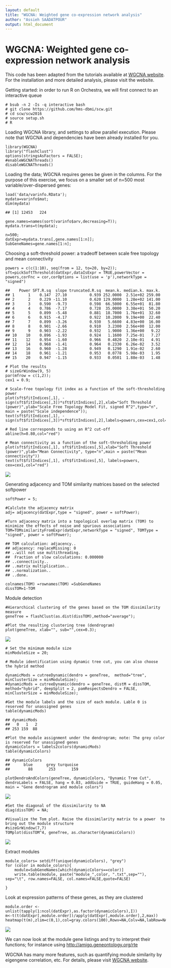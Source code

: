 ```yaml
---
layout: default
title: "WGCNA: Weighted gene co-expression network analysis"
author: "Assieh SAADATPOUR"
output: html_document
---
```


WGCNA: Weighted gene co-expression network analysis
========================================================

This code has been adapted from the tutorials available at [WGCNA
website](http://labs.genetics.ucla.edu/horvath/CoexpressionNetwork/Rpackages/WGCNA/).
For the installation and more detailed analysis, please visit the
website.

Getting started: in order to run R on Orchestra, we will first connect
to an interactive queue

    # bsub -n 2 -Is -q interactive bash
    # git clone https://github.com/hms-dbmi/scw.git
    # cd scw/scw2016
    # source setup.sh
    # R

Loading WGCNA library, and settings to allow parallel execution. Please
note that WGCNA and dependencies have been already installed for you.

    library(WGCNA)
    library("flashClust")
    options(stringsAsFactors = FALSE);
    #enableWGCNAThreads()
    disableWGCNAThreads()

Loading the data; WGCNA requires genes be given in the columns. For the
purpose of this exercise, we focus on a smaller set of n=500 most
variable/over-dispersed genes:

    load('data/varinfo.RData');
    mydata=varinfo$mat;
    dim(mydata)

    ## [1] 12453   224

    gene.names=names(sort(varinfo$arv,decreasing=T));
    mydata.trans=t(mydata);

    n=500;
    datExpr=mydata.trans[,gene.names[1:n]];
    SubGeneNames=gene.names[1:n];

Choosing a soft-threshold power: a tradeoff between scale free topology
and mean connectivity

    powers = c(c(1:10), seq(from = 12, to=20, by=2));
    sft=pickSoftThreshold(datExpr,dataIsExpr = TRUE,powerVector = powers,corFnc = cor,corOptions = list(use = 'p'),networkType = "signed")

    ##    Power SFT.R.sq  slope truncated.R.sq  mean.k. median.k. max.k.
    ## 1      1    0.147  27.10          0.939 252.0000  2.51e+02 259.00
    ## 2      2    0.229 -11.10          0.620 129.0000  1.28e+02 141.00
    ## 3      3    0.590  -9.73          0.598  66.5000  6.55e+01  81.80
    ## 4      4    0.786  -7.17          0.728  35.0000  3.38e+01  50.20
    ## 5      5    0.899  -5.48          0.881  18.7000  1.76e+01  32.60
    ## 6      6    0.915  -4.17          0.922  10.2000  9.19e+00  22.40
    ## 7      7    0.899  -3.26          0.930   5.6600  4.83e+00  16.00
    ## 8      8    0.901  -2.66          0.910   3.2300  2.56e+00  12.00
    ## 9      9    0.903  -2.22          0.932   1.9000  1.36e+00   9.22
    ## 10    10    0.896  -1.93          0.924   1.1600  7.25e-01   7.27
    ## 11    12    0.954  -1.60          0.966   0.4820  2.10e-01   4.91
    ## 12    14    0.968  -1.41          0.964   0.2330  6.26e-02   3.52
    ## 13    16    0.960  -1.28          0.949   0.1290  1.91e-02   2.60
    ## 14    18    0.961  -1.21          0.953   0.0778  5.98e-03   1.95
    ## 15    20    0.947  -1.15          0.933   0.0501  1.88e-03   1.48

    # Plot the results
    # sizeGrWindow(9, 5)
    par(mfrow = c(1,2));
    cex1 = 0.9;

    # Scale-free topology fit index as a function of the soft-thresholding power
    plot(sft$fitIndices[,1], -sign(sft$fitIndices[,3])*sft$fitIndices[,2],xlab="Soft Threshold (power)",ylab="Scale Free Topology Model Fit, signed R^2",type="n", main = paste("Scale independence"));
    text(sft$fitIndices[,1], -sign(sft$fitIndices[,3])*sft$fitIndices[,2],labels=powers,cex=cex1,col="red");

    # Red line corresponds to using an R^2 cut-off
    abline(h=0.80,col="red")

    # Mean connectivity as a function of the soft-thresholding power
    plot(sft$fitIndices[,1], sft$fitIndices[,5],xlab="Soft Threshold (power)",ylab="Mean Connectivity", type="n",main = paste("Mean connectivity"))
    text(sft$fitIndices[,1], sft$fitIndices[,5], labels=powers, cex=cex1,col="red")

![](figure-2016/softpower%20selection-1.png)

Generating adjacency and TOM similarity matrices based on the selected
softpower

    softPower = 5;

    #Calclute the adjacency matrix
    adj= adjacency(datExpr,type = "signed", power = softPower);

    #Turn adjacency matrix into a topological overlap matrix (TOM) to minimize the effects of noise and spurious associations
    TOM=TOMsimilarityFromExpr(datExpr,networkType = "signed", TOMType = "signed", power = softPower);

    ## TOM calculation: adjacency..
    ## adjacency: replaceMissing: 0
    ## ..will not use multithreading.
    ##  Fraction of slow calculations: 0.000000
    ## ..connectivity..
    ## ..matrix multiplication..
    ## ..normalization..
    ## ..done.

    colnames(TOM) =rownames(TOM) =SubGeneNames
    dissTOM=1-TOM

Module detection

    #Hierarchical clustering of the genes based on the TOM dissimilarity measure
    geneTree = flashClust(as.dist(dissTOM),method="average");

    #Plot the resulting clustering tree (dendrogram)
    plot(geneTree, xlab="", sub="",cex=0.3);

![](figure-2016/module-detection-1.png)

    # Set the minimum module size
    minModuleSize = 20;

    # Module identification using dynamic tree cut, you can also choose the hybrid method

    dynamicMods = cutreeDynamic(dendro = geneTree,  method="tree", minClusterSize = minModuleSize);
    #dynamicMods = cutreeDynamic(dendro = geneTree, distM = dissTOM, method="hybrid", deepSplit = 2, pamRespectsDendro = FALSE, minClusterSize = minModuleSize);

    #Get the module labels and the size of each module. Lable 0 is reserved for unassigned genes
    table(dynamicMods)

    ## dynamicMods
    ##   0   1   2 
    ## 253 159  88

    #Plot the module assignment under the dendrogram; note: The grey color is reserved for unassigned genes
    dynamicColors = labels2colors(dynamicMods)
    table(dynamicColors)

    ## dynamicColors
    ##      blue      grey turquoise 
    ##        88       253       159

    plotDendroAndColors(geneTree, dynamicColors, "Dynamic Tree Cut", dendroLabels = FALSE, hang = 0.03, addGuide = TRUE, guideHang = 0.05, main = "Gene dendrogram and module colors")

![](figure-2016/module-detection-2.png)

    #Set the diagonal of the dissimilarity to NA 
    diag(dissTOM) = NA;

    #Visualize the Tom plot. Raise the dissimilarity matrix to a power  to bring out the module structure
    #sizeGrWindow(7,7)
    TOMplot(dissTOM^4, geneTree, as.character(dynamicColors))

![](figure-2016/module-detection-3.png)

Extract modules

    module_colors= setdiff(unique(dynamicColors), "grey")
    for (color in module_colors){
        module=SubGeneNames[which(dynamicColors==color)]
        write.table(module, paste("module_",color, ".txt",sep=""), sep="\t", row.names=FALSE, col.names=FALSE,quote=FALSE)
        
    }

Look at expression patterns of these genes, as they are clustered

    module.order <- unlist(tapply(1:ncol(datExpr),as.factor(dynamicColors),I))
    m<-t(t(datExpr[,module.order])/apply(datExpr[,module.order],2,max))
    heatmap(t(m),zlim=c(0,1),col=gray.colors(100),Rowv=NA,Colv=NA,labRow=NA,scale="none",RowSideColors=dynamicColors[module.order])

![](figure-2016/expression-pattern-1.png)

We can now look at the module gene listings and try to interpret their
functions; for instance using <http://amigo.geneontology.org/rte>

WGCNA has many more features, such as quantifying module similarity by
eigengene correlation, etc. For details, please visit [WGCNA
website](http://labs.genetics.ucla.edu/horvath/CoexpressionNetwork/Rpackages/WGCNA/).

